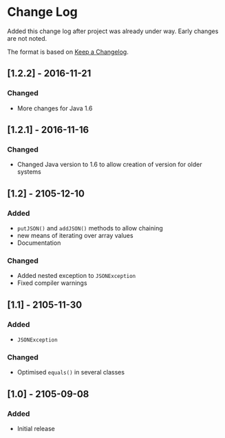 # Change Log
Added this change log after project was already under way.  Early changes are not noted.

The format is based on [Keep a Changelog](http://keepachangelog.com/).

## [1.2.2] - 2016-11-21
### Changed
- More changes for Java 1.6

## [1.2.1] - 2016-11-16
### Changed
- Changed Java version to 1.6 to allow creation of version for older systems

## [1.2] - 2105-12-10
### Added
- `putJSON()` and `addJSON()` methods to allow chaining
- new means of iterating over array values
- Documentation

### Changed
- Added nested exception to `JSONException`
- Fixed compiler warnings

## [1.1] - 2105-11-30
### Added
- `JSONException`

### Changed
- Optimised `equals()` in several classes

## [1.0] - 2105-09-08
### Added
- Initial release
